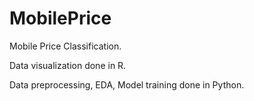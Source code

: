 # MobilePrice
Mobile Price Classification.

Data visualization done in R.

Data preprocessing, EDA, Model training done in Python.
